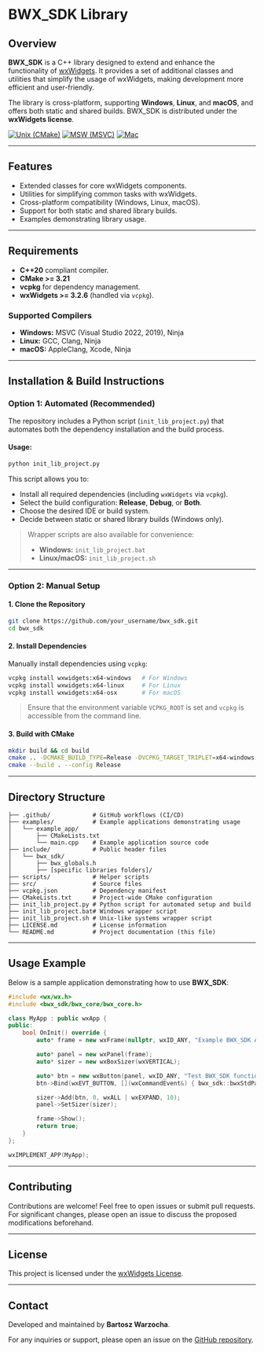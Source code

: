 # BWX_SDK Library

## Overview
**BWX_SDK** is a C++ library designed to extend and enhance the functionality of [wxWidgets](https://www.wxwidgets.org/). It provides a set of additional classes and utilities that simplify the usage of wxWidgets, making development more efficient and user-friendly.

The library is cross-platform, supporting **Windows**, **Linux**, and **macOS**, and offers both static and shared builds. BWX_SDK is distributed under the **wxWidgets license**.

[![Unix (CMake)](https://github.com/wxWidgets/wxWidgets/actions/workflows/ci_cmake.yml/badge.svg)](https://github.com/bartoszwarzocha/bwx_sdk/actions/workflows/linux.yml)
[![MSW (MSVC)](https://github.com/wxWidgets/wxWidgets/actions/workflows/ci_msw.yml/badge.svg)](https://github.com/bartoszwarzocha/bwx_sdk/actions/workflows/windows.yml)
[![Mac](https://github.com/wxWidgets/wxWidgets/actions/workflows/ci_mac.yml/badge.svg)](https://github.com/bartoszwarzocha/bwx_sdk/actions/workflows/macos.yml)

---

## Features
- Extended classes for core wxWidgets components.
- Utilities for simplifying common tasks with wxWidgets.
- Cross-platform compatibility (Windows, Linux, macOS).
- Support for both static and shared library builds.
- Examples demonstrating library usage.

---

## Requirements
- **C++20** compliant compiler.
- **CMake >= 3.21**
- **vcpkg** for dependency management.
- **wxWidgets >= 3.2.6** (handled via `vcpkg`).

### Supported Compilers
- **Windows:** MSVC (Visual Studio 2022, 2019), Ninja
- **Linux:** GCC, Clang, Ninja
- **macOS:** AppleClang, Xcode, Ninja

---

## Installation & Build Instructions

### Option 1: Automated (Recommended)
The repository includes a Python script (`init_lib_project.py`) that automates both the dependency installation and the build process.

#### Usage:
```bash
python init_lib_project.py
```

This script allows you to:
- Install all required dependencies (including `wxWidgets` via `vcpkg`).
- Select the build configuration: **Release**, **Debug**, or **Both**.
- Choose the desired IDE or build system.
- Decide between static or shared library builds (Windows only).

> Wrapper scripts are also available for convenience:
> - **Windows:** `init_lib_project.bat`
> - **Linux/macOS:** `init_lib_project.sh`

---

### Option 2: Manual Setup

#### 1. Clone the Repository
```bash
git clone https://github.com/your_username/bwx_sdk.git
cd bwx_sdk
```

#### 2. Install Dependencies
Manually install dependencies using `vcpkg`:
```bash
vcpkg install wxwidgets:x64-windows   # For Windows
vcpkg install wxwidgets:x64-linux     # For Linux
vcpkg install wxwidgets:x64-osx       # For macOS
```
> Ensure that the environment variable `VCPKG_ROOT` is set and `vcpkg` is accessible from the command line.

#### 3. Build with CMake
```bash
mkdir build && cd build
cmake .. -DCMAKE_BUILD_TYPE=Release -DVCPKG_TARGET_TRIPLET=x64-windows
cmake --build . --config Release
```

---

## Directory Structure
```
├── .github/            # GitHub workflows (CI/CD)
├── examples/           # Example applications demonstrating usage
│   └── example_app/
│       ├── CMakeLists.txt
│       └── main.cpp    # Example application source code
├── include/            # Public header files
│   └── bwx_sdk/
│       ├── bwx_globals.h
│       ├── [specific libraries folders]/
├── scripts/            # Helper scripts
├── src/                # Source files
├── vcpkg.json          # Dependency manifest
├── CMakeLists.txt      # Project-wide CMake configuration
├── init_lib_project.py # Python script for automated setup and build
├── init_lib_project.bat# Windows wrapper script
├── init_lib_project.sh # Unix-like systems wrapper script
├── LICENSE.md          # License information
└── README.md           # Project documentation (this file)
```

---

## Usage Example
Below is a sample application demonstrating how to use **BWX_SDK**:

```cpp
#include <wx/wx.h>
#include <bwx_sdk/bwx_core/bwx_core.h>

class MyApp : public wxApp {
public:
    bool OnInit() override {
        auto* frame = new wxFrame(nullptr, wxID_ANY, "Example BWX_SDK Application", wxDefaultPosition, wxSize(400, 300));

        auto* panel = new wxPanel(frame);
        auto* sizer = new wxBoxSizer(wxVERTICAL);

        auto* btn = new wxButton(panel, wxID_ANY, "Test BWX_SDK function");
        btn->Bind(wxEVT_BUTTON, [](wxCommandEvent&) { bwx_sdk::bwxStdPathsInfo(); });

        sizer->Add(btn, 0, wxALL | wxEXPAND, 10);
        panel->SetSizer(sizer);

        frame->Show();
        return true;
    }
};

wxIMPLEMENT_APP(MyApp);
```

---

## Contributing
Contributions are welcome! Feel free to open issues or submit pull requests.  
For significant changes, please open an issue to discuss the proposed modifications beforehand.

---

## License
This project is licensed under the [wxWidgets License](https://www.wxwidgets.org/about/licence/).

---

## Contact
Developed and maintained by **Bartosz Warzocha**.

For any inquiries or support, please open an issue on the [GitHub repository](https://github.com/bartoszwarzocha/bwx_sdk/issues).

